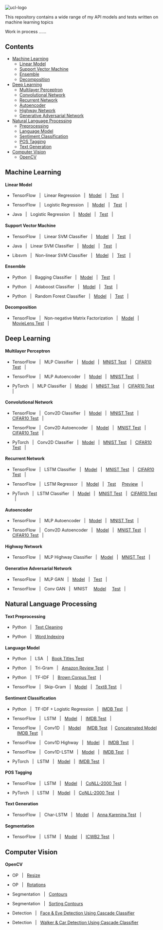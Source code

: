 ![ucl-logo](http://static.ucl.ac.uk/img/ucl-logo.svg)

This repository contains a wide range of my API models and tests written on machine learning topics

Work in process ......

## Contents
* [Machine Learning](https://github.com/zhedongzheng/finch/blob/master/README.md#machine-learning)
  * [Linear Model](https://github.com/zhedongzheng/finch/blob/master/README.md#linear-model)
  * [Support Vector Machine](https://github.com/zhedongzheng/finch/blob/master/README.md#support-vector-machine)
  * [Ensemble](https://github.com/zhedongzheng/finch/blob/master/README.md#ensemble)
  * [Decomposition](https://github.com/zhedongzheng/finch/blob/master/README.md#decomposition)
* [Deep Learning](https://github.com/zhedongzheng/finch/blob/master/README.md#deep-learning)
  * [Multilayer Perceptron](https://github.com/zhedongzheng/finch/blob/master/README.md#multilayer-perceptron)
  * [Convolutional Network](https://github.com/zhedongzheng/finch/blob/master/README.md#convolutional-network)
  * [Recurrent Network](https://github.com/zhedongzheng/finch/blob/master/README.md#recurrent-network)
  * [Autoencoder](https://github.com/zhedongzheng/finch/blob/master/README.md#autoencoder)
  * [Highway Network](https://github.com/zhedongzheng/finch/blob/master/README.md#highway-network)
  * [Generative Adversarial Network](https://github.com/zhedongzheng/finch/blob/master/README.md#generative-adversarial-network)
* [Natural Language Processing](https://github.com/zhedongzheng/finch/blob/master/README.md#natural-language-processing)
  * [Preprocessing](https://github.com/zhedongzheng/finch/blob/master/README.md#preprocessing)
  * [Language Model](https://github.com/zhedongzheng/finch/blob/master/README.md#language-model)
  * [Sentiment Classification](https://github.com/zhedongzheng/finch/blob/master/README.md#sentiment-classification)
  * [POS Tagging](https://github.com/zhedongzheng/finch/blob/master/README.md#pos-tagging)
  * [Text Generation](https://github.com/zhedongzheng/finch/blob/master/README.md#text-generation)
* [Computer Vision](https://github.com/zhedongzheng/finch/blob/master/README.md#computer-vision)
  * [OpenCV](https://github.com/zhedongzheng/finch/blob/master/README.md#opencv)

## Machine Learning
#### Linear Model
* TensorFlow &nbsp; | &nbsp; Linear Regression &nbsp; | &nbsp; [Model](https://github.com/zhedongzheng/finch/blob/master/tensorflow-models/linear_model/linear_regr.py) &nbsp; | &nbsp; [Test](https://github.com/zhedongzheng/finch/blob/master/tensorflow-models/linear_model/linear_regr_test.py) &nbsp; | &nbsp;

* TensorFlow &nbsp; | &nbsp; Logistic Regression &nbsp; | &nbsp; [Model](https://github.com/zhedongzheng/finch/blob/master/tensorflow-models/linear_model/logistic.py) &nbsp; | &nbsp; [Test](https://github.com/zhedongzheng/finch/blob/master/tensorflow-models/linear_model/logistic_test.py) &nbsp; | &nbsp;

* Java &nbsp; | &nbsp; Logistic Regression &nbsp; | &nbsp; [Model](https://github.com/zhedongzheng/finch/blob/master/java-models/LogisticRegression.java) &nbsp; | &nbsp; [Test](https://github.com/zhedongzheng/finch/blob/master/java-models/LogisticRegressionTest.java) &nbsp; | &nbsp;
#### Support Vector Machine
* TensorFlow &nbsp; | &nbsp; Linear SVM Classifier &nbsp; | &nbsp; [Model](https://github.com/zhedongzheng/finch/blob/master/tensorflow-models/svm/svm_linear_clf.py) &nbsp; | &nbsp; [Test](https://github.com/zhedongzheng/finch/blob/master/tensorflow-models/svm/svm_linear_clf_test.py) &nbsp; | &nbsp;

* Java &nbsp; | &nbsp; Linear SVM Classifier &nbsp; | &nbsp; [Model](https://github.com/zhedongzheng/finch/blob/master/java-models/LinearSVM.java) &nbsp; | &nbsp; [Test](https://github.com/zhedongzheng/finch/blob/master/java-models/LinearSVMTest.java) &nbsp; | &nbsp;

* Libsvm &nbsp; | &nbsp; Non-linear SVM Classifier &nbsp; | &nbsp; [Model](https://github.com/zhedongzheng/finch/blob/master/classic-models/libsvm_clf.py) &nbsp; | &nbsp; [Test](https://github.com/zhedongzheng/finch/blob/master/classic-models/libsvm_clf_test.py) &nbsp; | &nbsp;
#### Ensemble
* Python &nbsp; | &nbsp; Bagging Classifier &nbsp; | &nbsp; [Model](https://github.com/zhedongzheng/finch/blob/master/classic-models/bagging_clf.py) &nbsp; | &nbsp; [Test](https://github.com/zhedongzheng/finch/blob/master/classic-models/bagging_clf_test.py) &nbsp; | &nbsp;

* Python &nbsp; | &nbsp; Adaboost Classifier &nbsp; | &nbsp; [Model](https://github.com/zhedongzheng/finch/blob/master/classic-models/adaboost_clf.py) &nbsp; | &nbsp; [Test](https://github.com/zhedongzheng/finch/blob/master/classic-models/adaboost_clf_test.py) &nbsp; | &nbsp;

* Python &nbsp; | &nbsp; Random Forest Classifier &nbsp; | &nbsp; [Model](https://github.com/zhedongzheng/finch/blob/master/classic-models/random_forest_clf.py) &nbsp; | &nbsp; [Test](https://github.com/zhedongzheng/finch/blob/master/classic-models/random_forest_clf_test.py) &nbsp; | &nbsp;
#### Decomposition
* TensorFlow &nbsp; | &nbsp; Non-negative Matrix Factorization &nbsp; | &nbsp; [Model](https://github.com/zhedongzheng/finch/blob/master/tensorflow-models/decomposition/nmf.py) &nbsp; | &nbsp; [MovieLens Test](https://github.com/zhedongzheng/finch/blob/master/tensorflow-models/decomposition/nmf_movielens_test.py) &nbsp; | &nbsp;
## Deep Learning
#### Multilayer Perceptron
* TensorFlow &nbsp; | &nbsp; MLP Classifier &nbsp; | &nbsp; [Model](https://github.com/zhedongzheng/finch/blob/master/tensorflow-models/mlp/mlp_clf.py) &nbsp; | &nbsp; [MNIST Test](https://github.com/zhedongzheng/finch/blob/master/tensorflow-models/mlp/mlp_clf_mnist_test.py) &nbsp; | &nbsp; [CIFAR10 Test](https://github.com/zhedongzheng/finch/blob/master/tensorflow-models/mlp/mlp_clf_cifar10_test.py) &nbsp; | &nbsp;

* TensorFlow &nbsp; | &nbsp; MLP Autoencoder &nbsp; | &nbsp; [Model](https://github.com/zhedongzheng/finch/blob/master/tensorflow-models/autoencoder/mlp_ae.py) &nbsp; | &nbsp; [MNIST Test](https://github.com/zhedongzheng/finch/blob/master/tensorflow-models/autoencoder/mlp_ae_mnist_test.py) &nbsp; | &nbsp;

* PyTorch &nbsp; | &nbsp; MLP Classifier &nbsp; | &nbsp; [Model](https://github.com/zhedongzheng/finch/blob/master/pytorch-models/mlp/mlp_clf.py) &nbsp; | &nbsp; [MNIST Test](https://github.com/zhedongzheng/finch/blob/master/pytorch-models/mlp/mlp_clf_mnist_test.py) &nbsp; | &nbsp; [CIFAR10 Test](https://github.com/zhedongzheng/finch/blob/master/pytorch-models/mlp/mlp_clf_cifar10_test.py) &nbsp; | &nbsp; 
#### Convolutional Network

* TensorFlow &nbsp; | &nbsp; Conv2D Classifier &nbsp; | &nbsp; [Model](https://github.com/zhedongzheng/finch/blob/master/tensorflow-models/cnn/conv_2d_clf.py) &nbsp; | &nbsp; [MNIST Test](https://github.com/zhedongzheng/finch/blob/master/tensorflow-models/cnn/conv_2d_clf_mnist_test.py) &nbsp; | &nbsp; [CIFAR10 Test](https://github.com/zhedongzheng/finch/blob/master/tensorflow-models/cnn/conv_2d_clf_cifar10_keras_idg_test.py) &nbsp; | &nbsp;

* TensorFlow &nbsp; | &nbsp; Conv2D Autoencoder &nbsp; | &nbsp; [Model](https://github.com/zhedongzheng/finch/blob/master/tensorflow-models/autoencoder/conv_ae.py) &nbsp; | &nbsp; [MNIST Test](https://github.com/zhedongzheng/finch/blob/master/tensorflow-models/autoencoder/conv_ae_mnist_test.py) &nbsp; | &nbsp; [CIFAR10 Test](https://github.com/zhedongzheng/finch/blob/master/tensorflow-models/autoencoder/conv_ae_cifar10_test.py) &nbsp; | &nbsp;

* PyTorch &nbsp; | &nbsp; Conv2D Classifier &nbsp; | &nbsp; [Model](https://github.com/zhedongzheng/finch/blob/master/pytorch-models/cnn/cnn_clf.py) &nbsp; | &nbsp; [MNIST Test](https://github.com/zhedongzheng/finch/blob/master/pytorch-models/cnn/cnn_clf_mnist_test.py) &nbsp; | &nbsp; [CIFAR10 Test](https://github.com/zhedongzheng/finch/blob/master/pytorch-models/cnn/cnn_clf_cifar10_test.py) &nbsp; | &nbsp;
#### Recurrent Network
* TensorFlow &nbsp; | &nbsp; LSTM Classifier &nbsp; | &nbsp; [Model](https://github.com/zhedongzheng/finch/blob/master/tensorflow-models/rnn/rnn_clf.py) &nbsp; | &nbsp; [MNIST Test](https://github.com/zhedongzheng/finch/blob/master/tensorflow-models/rnn/rnn_clf_mnist_test.py) &nbsp; | &nbsp; [CIFAR10 Test](https://github.com/zhedongzheng/finch/blob/master/tensorflow-models/rnn/rnn_clf_cifar10_test.py) &nbsp; | &nbsp;

* TensorFlow &nbsp; | &nbsp; LSTM Regressor &nbsp; | &nbsp; [Model](https://github.com/zhedongzheng/finch/blob/master/tensorflow-models/rnn/rnn_regr.py) &nbsp; | &nbsp; [Test](https://github.com/zhedongzheng/finch/blob/master/tensorflow-models/rnn/rnn_regr_plot.py) &nbsp; &nbsp; [Preview](https://github.com/zhedongzheng/finch/blob/master/assets/rnn_regr_plot.gif) &nbsp; | &nbsp;

* PyTorch &nbsp; | &nbsp; LSTM Classifier &nbsp; | &nbsp; [Model](https://github.com/zhedongzheng/finch/blob/master/pytorch-models/rnn/rnn_clf.py) &nbsp; | &nbsp; [MNIST Test](https://github.com/zhedongzheng/finch/blob/master/pytorch-models/rnn/rnn_clf_mnist_test.py) &nbsp; | &nbsp; [CIFAR10 Test](https://github.com/zhedongzheng/finch/blob/master/pytorch-models/rnn/rnn_clf_cifar10_test.py) &nbsp; | &nbsp;

#### Autoencoder
* TensorFlow &nbsp; | &nbsp; MLP Autoencoder &nbsp; | &nbsp; [Model](https://github.com/zhedongzheng/finch/blob/master/tensorflow-models/autoencoder/mlp_ae.py) &nbsp; | &nbsp; [MNIST Test](https://github.com/zhedongzheng/finch/blob/master/tensorflow-models/autoencoder/mlp_ae_mnist_test.py) &nbsp; | &nbsp;

* TensorFlow &nbsp; | &nbsp; Conv2D Autoencoder &nbsp; | &nbsp; [Model](https://github.com/zhedongzheng/finch/blob/master/tensorflow-models/autoencoder/conv_ae.py) &nbsp; | &nbsp; [MNIST Test](https://github.com/zhedongzheng/finch/blob/master/tensorflow-models/autoencoder/conv_ae_mnist_test.py) &nbsp; | &nbsp; [CIFAR10 Test](https://github.com/zhedongzheng/finch/blob/master/tensorflow-models/autoencoder/conv_ae_cifar10_test.py) &nbsp; | &nbsp;
#### Highway Network
* TensorFlow &nbsp; | &nbsp; MLP Highway Classifier &nbsp; | &nbsp; [Model](https://github.com/zhedongzheng/finch/blob/master/tensorflow-models/highway/mlp_hn_clf.py) &nbsp; | &nbsp; [MNIST Test](https://github.com/zhedongzheng/finch/blob/master/tensorflow-models/highway/mlp_hn_clf_mnist_test.py) &nbsp; | &nbsp;

#### Generative Adversarial Network
* TensorFlow &nbsp; | &nbsp; MLP GAN &nbsp; | &nbsp; [Model](https://github.com/zhedongzheng/finch/blob/master/tensorflow-models/gan/mlp_gan.py) &nbsp; | &nbsp; [Test](https://github.com/zhedongzheng/finch/blob/master/tensorflow-models/gan/mlp_gan_test.py) &nbsp; | &nbsp;

* TensorFlow &nbsp; | &nbsp; Conv GAN &nbsp; | &nbsp; MNIST &nbsp; &nbsp; [Model](https://github.com/zhedongzheng/finch/blob/master/tensorflow-models/gan/conv_gan_mnist.py) &nbsp; &nbsp; [Test](https://github.com/zhedongzheng/finch/blob/master/tensorflow-models/gan/conv_gan_mnist_test.py) &nbsp; | &nbsp;

## Natural Language Processing
#### Text Preprocessing
* Python &nbsp; | &nbsp; [Text Cleaning](https://github.com/zhedongzheng/finch/blob/master/nlp-models/text-cleaning.ipynb)

* Python &nbsp; | &nbsp; [Word Indexing](https://github.com/zhedongzheng/finch/blob/master/nlp-models/word-indexing.ipynb)

#### Language Model
* Python &nbsp; | &nbsp; LSA &nbsp; | &nbsp; [Book Titles Test](https://github.com/zhedongzheng/finch/blob/master/nlp-models/lsa_tsvd_test.py)

* Python &nbsp; | &nbsp; Tri-Gram &nbsp; | &nbsp; [Amazon Review Test](https://github.com/zhedongzheng/finch/blob/master/nlp-models/trigram_test.py) &nbsp; | &nbsp;

* Python &nbsp; | &nbsp; TF-IDF &nbsp; | &nbsp; [Brown Corpus Test](https://github.com/zhedongzheng/finch/blob/master/nlp-models/tfidf_tsne_test.py) &nbsp; | &nbsp;

* TensorFlow &nbsp; | &nbsp; Skip-Gram &nbsp; | &nbsp; [Model](https://github.com/zhedongzheng/finch/blob/master/nlp-models/word2vec_skipgram.py) &nbsp; | &nbsp; [Text8 Test](https://github.com/zhedongzheng/finch/blob/master/nlp-models/word2vec_skipgram_text8_test.py) &nbsp; | &nbsp;

#### Sentiment Classification
* Python &nbsp; | &nbsp; TF-IDF + Logistic Regression &nbsp; | &nbsp; [IMDB Test](https://github.com/zhedongzheng/finch/blob/master/nlp-models/tfidf_logistic_test.py) &nbsp; | &nbsp;

* TensorFlow &nbsp; | &nbsp; LSTM &nbsp; | &nbsp; [Model](https://github.com/zhedongzheng/finch/blob/master/tensorflow-models/rnn/rnn_text_clf.py) &nbsp; | &nbsp; [IMDB Test](https://github.com/zhedongzheng/finch/blob/master/tensorflow-models/rnn/rnn_text_clf_imdb_test.py) &nbsp; | &nbsp;

* TensorFlow &nbsp; | &nbsp; Conv1D &nbsp; | &nbsp; [Model](https://github.com/zhedongzheng/finch/blob/master/tensorflow-models/cnn/conv_1d_text_clf.py) &nbsp; &nbsp; [IMDB Test](https://github.com/zhedongzheng/finch/blob/master/tensorflow-models/cnn/conv_1d_text_clf_imdb_test.py) &nbsp; | &nbsp;[Concatenated Model](https://github.com/zhedongzheng/finch/blob/master/tensorflow-models/cnn/concat_conv_1d_text_clf.py) &nbsp; &nbsp; [IMDB Test](https://github.com/zhedongzheng/finch/blob/master/tensorflow-models/cnn/concat_conv_1d_text_clf_imdb_test.py) &nbsp; | &nbsp;

* TensorFlow &nbsp; | &nbsp; Conv1D Highway &nbsp; | &nbsp; [Model](https://github.com/zhedongzheng/finch/blob/master/tensorflow-models/highway/conv_1d_hn_text_clf.py) &nbsp; | &nbsp; [IMDB Test](https://github.com/zhedongzheng/finch/blob/master/tensorflow-models/highway/conv_1d_hn_text_clf_imdb_test.py) &nbsp; | &nbsp;

* TensorFlow &nbsp; | &nbsp; Conv1D-LSTM &nbsp; | &nbsp; [Model](https://github.com/zhedongzheng/finch/blob/master/tensorflow-models/cnn_rnn/conv_rnn_text_clf.py) &nbsp; | &nbsp; [IMDB Test](https://github.com/zhedongzheng/finch/blob/master/tensorflow-models/cnn_rnn/conv_rnn_text_clf_imdb_test.py) &nbsp; | &nbsp;

* PyTorch &nbsp; | &nbsp; LSTM &nbsp; | &nbsp; [Model](https://github.com/zhedongzheng/finch/blob/master/pytorch-models/rnn/rnn_text_clf.py) &nbsp; | &nbsp; [IMDB Test](https://github.com/zhedongzheng/finch/blob/master/pytorch-models/rnn/rnn_text_clf_imdb_test.py) &nbsp; | &nbsp;

#### POS Tagging
* TensorFlow &nbsp; | &nbsp; LSTM &nbsp; | &nbsp; [Model](https://github.com/zhedongzheng/finch/blob/master/nlp-models/rnn_seq2seq_clf.py) &nbsp; | &nbsp; [CoNLL-2000 Test](https://github.com/zhedongzheng/finch/blob/master/nlp-models/pos_rnn_test.py) &nbsp; | &nbsp;

* PyTorch &nbsp; | &nbsp; LSTM &nbsp; | &nbsp; [Model](https://github.com/zhedongzheng/finch/blob/master/pytorch-models/rnn/rnn_tagging.py) &nbsp; | &nbsp; [CoNLL-2000 Test](https://github.com/zhedongzheng/finch/blob/master/pytorch-models/rnn/rnn_tagging_test.py) &nbsp; | &nbsp;

#### Text Generation
* TensorFlow &nbsp; | &nbsp; Char-LSTM &nbsp; | &nbsp; [Model](https://github.com/zhedongzheng/finch/blob/master/nlp-models/rnn_text_gen.py) &nbsp; | &nbsp; [Anna Karenina Test](https://github.com/zhedongzheng/finch/blob/master/nlp-models/rnn_text_gen_anna_test.py) &nbsp; | &nbsp;

#### Segmentation
* TensorFlow &nbsp; | &nbsp; LSTM &nbsp; | &nbsp; [Model](https://github.com/zhedongzheng/finch/blob/master/nlp-models/rnn_seq2seq_clf.py) &nbsp; | &nbsp; [ICWB2 Test](https://github.com/zhedongzheng/finch/blob/master/nlp-models/chseg_rnn_test.py) &nbsp; | &nbsp;

## Computer Vision
#### OpenCV
* OP &nbsp; | &nbsp; [Resize](https://github.com/zhedongzheng/finch/blob/master/cv-models/resize.ipynb)

* OP &nbsp; | &nbsp; [Rotations](https://github.com/zhedongzheng/finch/blob/master/cv-models/rotations.ipynb)

* Segmentation &nbsp; | &nbsp; [Contours](https://github.com/zhedongzheng/finch/blob/master/cv-models/contours.ipynb)

* Segmentation &nbsp; | &nbsp; [Sorting Contours](https://github.com/zhedongzheng/finch/blob/master/cv-models/sorting-contours.ipynb)

* Detection &nbsp; | &nbsp; [Face & Eye Detection Using Cascade Classifier](https://github.com/zhedongzheng/finch/blob/master/cv-models/face-eye-detection.ipynb)

* Detection &nbsp; | &nbsp; [Walker & Car Detection Using Cascade Classifier](https://github.com/zhedongzheng/finch/blob/master/cv-models/car-walker-detection.ipynb)
